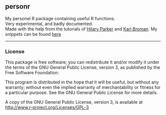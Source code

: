 ## personr

My personel R package containing useful R functions.  
Very experimental, and badly documented.  
Made with the help from the tutorials of [Hilary Parker](https://hilaryparker.com/2014/04/29/writing-an-r-package-from-scratch/) 
and [Karl Broman](http://kbroman.org/pkg_primer/).
My snippets can be found [here](https://github.com/danimad/r_snippets)

---

### License

This package is free software; you can redistribute it and/or modify it
under the terms of the GNU General Public License, version 3, as
published by the Free Software Foundation.

This program is distributed in the hope that it will be useful, but
without any warranty; without even the implied warranty of
merchantability or fitness for a particular purpose.  See the GNU
General Public License for more details.

A copy of the GNU General Public License, version 3, is available at
<http://www.r-project.org/Licenses/GPL-3>
